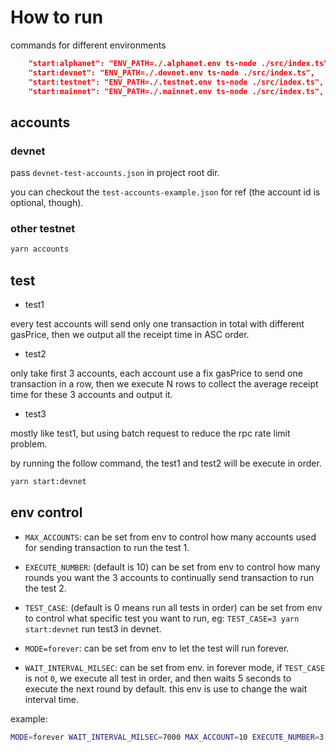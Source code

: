 # How to run

commands for different environments

```json
    "start:alphanet": "ENV_PATH=./.alphanet.env ts-node ./src/index.ts",
    "start:devnet": "ENV_PATH=./.devnet.env ts-node ./src/index.ts",
    "start:testnet": "ENV_PATH=./.testnet.env ts-node ./src/index.ts",
    "start:mainnet": "ENV_PATH=./.mainnet.env ts-node ./src/index.ts",
```

## accounts

### devnet

pass `devnet-test-accounts.json` in project root dir. 

you can checkout the `test-accounts-example.json` for ref (the account id is optional, though).

### other testnet

```sh
yarn accounts
```

## test

- test1

every test accounts will send only one transaction in total with different gasPrice, then we output all the receipt time in ASC order.

- test2

only take first 3 accounts, each account use a fix gasPrice to send one transaction in a row, then we execute N rows to collect the average receipt time for these 3 accounts and output it.

- test3

mostly like test1, but using batch request to reduce the rpc rate limit problem.

by running the follow command, the test1 and test2 will be execute in order.

```sh
yarn start:devnet
```

## env control

- `MAX_ACCOUNTS`: can be set from env to control how many accounts used for sending transaction to run the test 1.

- `EXECUTE_NUMBER`: (default is 10) can be set from env to control how many rounds you want the 3 accounts to continually send transaction to run the test 2.

- `TEST_CASE`: (default is 0 means run all tests in order) can be set from env to control what specific test you want to run, eg: `TEST_CASE=3 yarn start:devnet` run test3 in devnet.

- `MODE=forever`: can be set from env to let the test will run forever.

- `WAIT_INTERVAL_MILSEC`: can be set from env. in forever mode, if `TEST_CASE` is not `0`, we execute all test in order, and then waits 5 seconds to execute the next round by default. this env is use to change the wait interval time.

example:

```sh
MODE=forever WAIT_INTERVAL_MILSEC=7000 MAX_ACCOUNT=10 EXECUTE_NUMBER=3 yarn start:devnet
```
